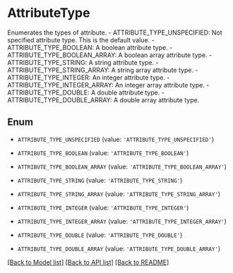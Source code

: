 # AttributeType

Enumerates the types of attribute.   - ATTRIBUTE_TYPE_UNSPECIFIED: Not specified attribute type. This is the default value.  - ATTRIBUTE_TYPE_BOOLEAN: A boolean attribute type.  - ATTRIBUTE_TYPE_BOOLEAN_ARRAY: A boolean array attribute type.  - ATTRIBUTE_TYPE_STRING: A string attribute type.  - ATTRIBUTE_TYPE_STRING_ARRAY: A string array attribute type.  - ATTRIBUTE_TYPE_INTEGER: An integer attribute type.  - ATTRIBUTE_TYPE_INTEGER_ARRAY: An integer array attribute type.  - ATTRIBUTE_TYPE_DOUBLE: A double attribute type.  - ATTRIBUTE_TYPE_DOUBLE_ARRAY: A double array attribute type.

## Enum

* `ATTRIBUTE_TYPE_UNSPECIFIED` (value: `'ATTRIBUTE_TYPE_UNSPECIFIED'`)

* `ATTRIBUTE_TYPE_BOOLEAN` (value: `'ATTRIBUTE_TYPE_BOOLEAN'`)

* `ATTRIBUTE_TYPE_BOOLEAN_ARRAY` (value: `'ATTRIBUTE_TYPE_BOOLEAN_ARRAY'`)

* `ATTRIBUTE_TYPE_STRING` (value: `'ATTRIBUTE_TYPE_STRING'`)

* `ATTRIBUTE_TYPE_STRING_ARRAY` (value: `'ATTRIBUTE_TYPE_STRING_ARRAY'`)

* `ATTRIBUTE_TYPE_INTEGER` (value: `'ATTRIBUTE_TYPE_INTEGER'`)

* `ATTRIBUTE_TYPE_INTEGER_ARRAY` (value: `'ATTRIBUTE_TYPE_INTEGER_ARRAY'`)

* `ATTRIBUTE_TYPE_DOUBLE` (value: `'ATTRIBUTE_TYPE_DOUBLE'`)

* `ATTRIBUTE_TYPE_DOUBLE_ARRAY` (value: `'ATTRIBUTE_TYPE_DOUBLE_ARRAY'`)

[[Back to Model list]](../README.md#documentation-for-models) [[Back to API list]](../README.md#documentation-for-api-endpoints) [[Back to README]](../README.md)


